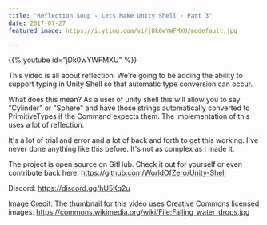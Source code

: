 ```yaml
---
title: "Reflection Soup - Lets Make Unity Shell - Part 3"
date: 2017-07-27
featured_image: https://i.ytimg.com/vi/jDk0wYWFMXU/mqdefault.jpg

---
```


{{% youtube id="jDk0wYWFMXU" %}}

This video is all about reflection. We're going to be adding the ability to support typing in Unity Shell so that automatic type conversion can occur.

What does this mean? As a user of unity shell this will allow you to say "Cylinder" or "Sphere" and have those strings automatically converted to PrimitiveTypes if the Command expects them. The implementation of this uses a lot of reflection.

It's a lot of trial and error and a lot of back and forth to get this working. I've never done anything like this before. It's not as complex as I made it.

The project is open source on GitHub. Check it out for yourself or even contribute back here: https://github.com/WorldOfZero/Unity-Shell

Discord: https://discord.gg/hU5Kq2u

Image Credit:
The thumbnail for this video uses Creative Commons licensed images.
https://commons.wikimedia.org/wiki/File:Falling_water_drops.jpg
